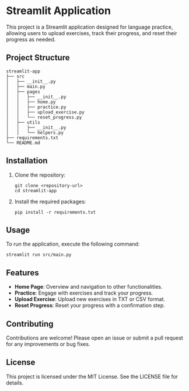 # Streamlit Application

This project is a Streamlit application designed for language practice, allowing users to upload exercises, track their progress, and reset their progress as needed.

## Project Structure

```
streamlit-app
├── src
│   ├── __init__.py
│   ├── main.py
│   ├── pages
│   │   ├── __init__.py
│   │   ├── home.py
│   │   ├── practice.py
│   │   ├── upload_exercise.py
│   │   └── reset_progress.py
│   ├── utils
│   │   ├── __init__.py
│   │   └── helpers.py
├── requirements.txt
└── README.md
```

## Installation

1. Clone the repository:
   ```
   git clone <repository-url>
   cd streamlit-app
   ```

2. Install the required packages:
   ```
   pip install -r requirements.txt
   ```

## Usage

To run the application, execute the following command:
```
streamlit run src/main.py
```

## Features

- **Home Page**: Overview and navigation to other functionalities.
- **Practice**: Engage with exercises and track your progress.
- **Upload Exercise**: Upload new exercises in TXT or CSV format.
- **Reset Progress**: Reset your progress with a confirmation step.

## Contributing

Contributions are welcome! Please open an issue or submit a pull request for any improvements or bug fixes.

## License

This project is licensed under the MIT License. See the LICENSE file for details.